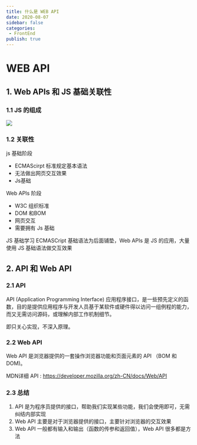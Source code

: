 ```yaml
---
title: 什么是 WEB API
date: 2020-08-07
sidebar: false
categories:
 - FrontEnd
publish: true
---
```

# WEB API







## 1. Web APIs 和 JS 基础关联性



### 1.1 JS 的组成

![](https://gitee.com/QiJieH/blog-image-bed/raw/master//20200807163347.png)



### 1.2 关联性

js 基础阶段

- ECMAScirpt  标准规定基本语法
- 无法做出网页交互效果
- Js基础



Web APIs 阶段

- W3C 组织标准
- DOM 和BOM
- 网页交互
- 需要拥有 Js 基础





JS 基础学习 ECMASCript 基础语法为后面铺垫，Web APIs 是 JS 的应用，大量使用 JS 基础语法做交互效果







## 2. API 和 Web API



### 2.1 API

API (Application Programming Interface) 应用程序接口，是一些预先定义的函数，目的是提供应用程序与开发人员基于某软件或硬件得以访问一组例程的能力，而又无需访问源码，或理解内部工作机制细节。

即只关心实现，不深入原理。





### 2.2 Web API

Web API 是浏览器提供的一套操作浏览器功能和页面元素的 API （BOM 和 DOM)。

MDN详细 API : https://developer.mozilla.org/zh-CN/docs/Web/API







### 2.3 总结

1. API 是为程序员提供的接口，帮助我们实现某些功能，我们会使用即可，无需纠结内部实现
2. Web API 主要是对于浏览器提供的接口，主要针对浏览器的交互效果
3. Web API 一般都有输入和输出（函数的传参和返回值），Web API 很多都是方法







